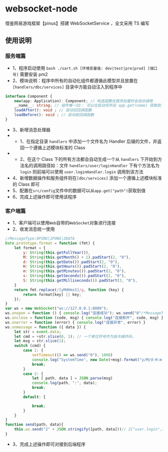 # websocket-node
借鉴网易游戏框架【pinus】搭建 WebSocketService ，全文采用 TS 编写
## 使用说明
### 服务端篇
- 1、程序启动使用 ```bash ./sart.sh [环境变量值: dev|test|pre|prod] [端口号]``` 需要安装 pm2
- 2、模块说明：程序中所有的自动化组件都遵循此模型并且放置在 ```[handlers/dbc/services]``` 目录中方能自动注入到程序中
```ts
interface Component {
    new(app: Application): Component; // 构造函数在程序加载时会自动调用
    __name__: string; // 组件唯一ID： 可以在启动完毕后 app.get(name) 获取到
    loadAfter(): void ; // 启动后回调函数
    loadBefore(): void ; // 启动前回调函数
}
```
- 3、新增消息处理器
- - 1、在指定目录 ```handlers``` 中添加一个文件名为 Handler 后缀的文件，并返回一个遵循上述模块标准的 Class 
- - 2、在这个 Class 下的所有方法都会自动生成一个从 ```handlers``` 下开始到方法名的调用路径如：文件 ```handlers/user/loginHandler``` 下有个方法名为 ```login``` 则前端可以使用 ```user.loginHandler.login``` 调用到该方法
- 4、新增数据操作和服务组件则在```[dbc/services]``` 添加一个遵循上述模块标准的 Class 即可
- 5、配置在```src/config```文件中的数据可以从```app.get("path")```获取到值
- 6、完成上述操作即可使用该程序
  
### 客户端篇
- 1、客户端可以使用```Web```自带的```WebSocket```对象进行连接
- 2、收发消息统一使用
```js
//MessageType:0PING|1PONG|2DATA
Date.prototype.format = function (fmt) {
    let format = {
        y: String(this.getFullYear()),
        M: String(this.getMonth() + 1).padStart(2, "0"),
        d: String(this.getDate()).padStart(2, "0"),
        H: String(this.getHours()).padStart(2, "0"),
        m: String(this.getMinutes()).padStart(2, "0"),
        s: String(this.getSeconds()).padStart(2, "0"),
        S: String(this.getMilliseconds()).padStart(3, "0"),
    }
    return fmt.replace(/[yMdHmsS]/g, function (key) {
        return format[key] || key;
    });
}
var ws = new WebSocket("ws://127.0.0.1:8080");
ws.onopen = function () { console.log("连接成功"); ws.send("0"/*MessageType*/) }
ws.onclose = function (code, msg) { console.log("连接断开", code, msg) }
ws.onerror = function (error) { console.log("连接异常", error) }
ws.onmessage = function ({ data }) {
    let str = event.data;
    let cmd = +str.slice(0, 1); // 一个单位符号作为指令操作码，
    let msg = str.slice(1);
    switch (cmd) {
        case 1: {
            setTimeout(() => ws.send("0"), 1000)
            console.log("SystemTime", new Date(+msg).format("y/M/d-H:m:s:S"))
            break;
        }
        case 2: {
            let [ path, data ] = JSON.parse(msg)
            console.log(path, ":", data);
            break;
        }
        default: {

            break;
        }
    }
}
function send(path, data){
    this.ws.send("2" + JSON.stringify([path, data]))// 2["user.login",{"user":{ "token":"12347" }}]
}
```
- 3、完成上述操作即可对接到后端程序